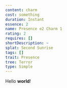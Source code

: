 ```yaml
---
content: charm
cost: something
duration: Instant
essence: 2
name: Presence e2 Charm 1
rating: 2
requires: []
shortDescription: ~
splat: Second Sunrise
tags: []
trait: Presence
tree: Terror
type: Simple
---
```


Hello **world**!
